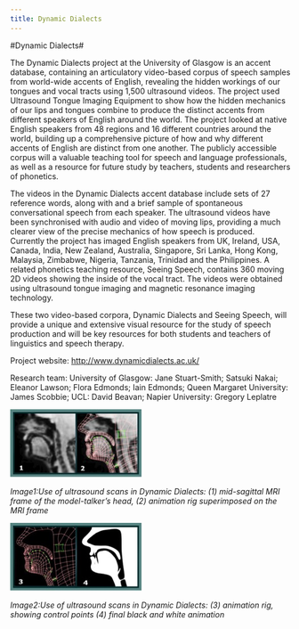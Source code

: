 ```yaml
---
title: Dynamic Dialects
---
```


#Dynamic Dialects#

The Dynamic Dialects project at the University of Glasgow is an accent database, containing an articulatory video-based corpus of speech samples from world-wide accents of English, revealing the hidden workings of our tongues and vocal tracts using 1,500 ultrasound videos. The project used Ultrasound Tongue Imaging Equipment to show how the hidden mechanics of our lips and tongues combine to produce the distinct accents from different speakers of English around the world. The project looked at native English speakers from 48 regions and 16 different countries around the world, building up a comprehensive picture of how and why different accents of English are distinct from one another. The publicly accessible corpus will a valuable teaching tool for speech and language professionals, as well as a resource for future study by teachers, students and researchers of phonetics.

The videos in the Dynamic Dialects accent database include sets of 27 reference words, along with and a brief sample of spontaneous conversational speech from each speaker. The ultrasound videos have been synchronised with audio and video of moving lips, providing a much clearer view of the precise mechanics of how speech is produced. Currently the project has imaged English speakers from UK, Ireland, USA, Canada, India, New Zealand, Australia, Singapore, Sri Lanka, Hong Kong, Malaysia, Zimbabwe, Nigeria, Tanzania, Trinidad and the Philippines. A related phonetics teaching resource, Seeing Speech, contains 360 moving 2D videos showing the inside of the vocal tract. The videos were obtained using ultrasound tongue imaging and magnetic resonance imaging technology. 

These two video-based corpora, Dynamic Dialects and Seeing Speech, will provide a unique and extensive visual resource for the study of speech production and will be key resources for both students and teachers of linguistics and speech therapy.

Project website: http://www.dynamicdialects.ac.uk/

Research team: University of Glasgow: Jane Stuart-Smith; Satsuki Nakai; Eleanor Lawson; Flora Edmonds; Iain Edmonds; Queen Margaret University: James Scobbie; UCL: David Beavan; Napier University: Gregory Leplatre

![image: Use of ultrasound scans in Dynamic Dialects: (1) mid-sagittal MRI frame of the model-talker’s head, (2) animation rig superimposed on the MRI frame](Images/05a.jpg)

_Image1:Use of ultrasound scans in Dynamic Dialects: (1) mid-sagittal MRI frame of the model-talker’s head, (2) animation rig superimposed on the MRI frame_

![image1: Use of ultrasound scans in Dynamic Dialects: (3) animation rig, showing control points (4) final black and white animation](Images/05b.jpg)

_Image2:Use of ultrasound scans in Dynamic Dialects: (3) animation rig, showing control points (4) final black and white animation_
